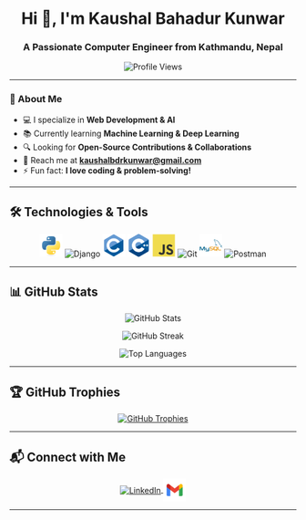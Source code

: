 <h1 align="center">Hi 👋, I'm Kaushal Bahadur Kunwar</h1>
<h3 align="center">A Passionate Computer Engineer from Kathmandu, Nepal</h3>

<p align="center">
  <img src="https://komarev.com/ghpvc/?username=kaushalbdrkunwar&label=Profile%20views&color=0e75b6&style=flat" alt="Profile Views" />
</p>

---

### 🚀 About Me  
- 💻 I specialize in **Web Development & AI**  
- 📚 Currently learning **Machine Learning & Deep Learning**  
- 🔍 Looking for **Open-Source Contributions & Collaborations**  
- 📩 Reach me at **kaushalbdrkunwar@gmail.com**  
- ⚡ Fun fact: **I love coding & problem-solving!**  

---

## 🛠️ Technologies & Tools  
<p align="center">
  <img src="https://raw.githubusercontent.com/devicons/devicon/master/icons/python/python-original.svg" alt="Python" width="40" height="40"/>
  <img src="https://cdn.worldvectorlogo.com/logos/django.svg" alt="Django" width="40" height="40"/>
  <img src="https://raw.githubusercontent.com/devicons/devicon/master/icons/c/c-original.svg" alt="C" width="40" height="40"/>
  <img src="https://raw.githubusercontent.com/devicons/devicon/master/icons/cplusplus/cplusplus-original.svg" alt="C++" width="40" height="40"/>
  <img src="https://raw.githubusercontent.com/devicons/devicon/master/icons/javascript/javascript-original.svg" alt="JavaScript" width="40" height="40"/>
  <img src="https://www.vectorlogo.zone/logos/git-scm/git-scm-icon.svg" alt="Git" width="40" height="40"/>
  <img src="https://raw.githubusercontent.com/devicons/devicon/master/icons/mysql/mysql-original-wordmark.svg" alt="MySQL" width="40" height="40"/>
  <img src="https://www.vectorlogo.zone/logos/getpostman/getpostman-icon.svg" alt="Postman" width="40" height="40"/>
</p>

---

## 📊 GitHub Stats  
<p align="center">
  <img src="https://github-readme-stats.vercel.app/api?username=kaushalbdrkunwar&show_icons=true&theme=radical" alt="GitHub Stats" />
</p>

<p align="center">
  <img src="https://github-readme-streak-stats.herokuapp.com/?user=kaushalbdrkunwar&theme=dark" alt="GitHub Streak" />
</p>

<p align="center">
  <img src="https://github-readme-stats.vercel.app/api/top-langs?username=kaushalbdrkunwar&show_icons=true&layout=compact&theme=tokyonight" alt="Top Languages" />
</p>

---

## 🏆 GitHub Trophies  
<p align="center">
  <a href="https://github.com/ryo-ma/github-profile-trophy">
    <img src="https://github-profile-trophy.vercel.app/?username=kaushalbdrkunwar&theme=onestar&no-bg=true" alt="GitHub Trophies" />
  </a>
</p>

---

## 📬 Connect with Me  
<p align="center">
  <a href="https://linkedin.com/in/kaushal-bahadur-kunwar" target="_blank">
    <img align="center" src="https://raw.githubusercontent.com/rahuldkjain/github-profile-readme-generator/master/src/images/icons/Social/linked-in-alt.svg" alt="LinkedIn" height="40" width="40" />
  </a>
  <a href="mailto:kaushalbdrkunwar@gmail.com">
    <img align="center" src="https://raw.githubusercontent.com/edent/SuperTinyIcons/master/images/svg/gmail.svg" alt="Gmail" height="40" width="40" />
  </a>
</p>

---
